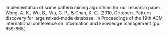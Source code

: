 Implementation of some pattern mining algorithms for our research paper:
Wong, A. K., Wu, B., Wu, G. P., & Chan, K. C. (2010, October). Pattern discovery for large mixed-mode database. In Proceedings of the 19th ACM international conference on Information and knowledge management (pp. 859-868).
